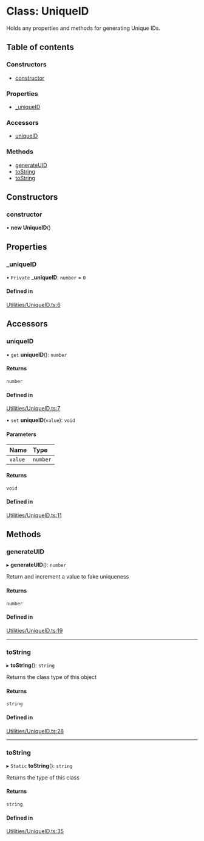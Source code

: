 # Class: UniqueID

Holds any properties and methods for generating Unique IDs.

## Table of contents

### Constructors

- [constructor](../wiki/UniqueID#constructor)

### Properties

- [\_uniqueID](../wiki/UniqueID#_uniqueid)

### Accessors

- [uniqueID](../wiki/UniqueID#uniqueid)

### Methods

- [generateUID](../wiki/UniqueID#generateuid)
- [toString](../wiki/UniqueID#tostring)
- [toString](../wiki/UniqueID#tostring)

## Constructors

### constructor

• **new UniqueID**()

## Properties

### \_uniqueID

• `Private` **\_uniqueID**: `number` = `0`

#### Defined in

[Utilities/UniqueID.ts:6](https://github.com/JFenlonWork/MooD-Custom-CodeBase-Babel-Ts/blob/e465d8d/Code/src/Utilities/UniqueID.ts#L6)

## Accessors

### uniqueID

• `get` **uniqueID**(): `number`

#### Returns

`number`

#### Defined in

[Utilities/UniqueID.ts:7](https://github.com/JFenlonWork/MooD-Custom-CodeBase-Babel-Ts/blob/e465d8d/Code/src/Utilities/UniqueID.ts#L7)

• `set` **uniqueID**(`value`): `void`

#### Parameters

| Name | Type |
| :------ | :------ |
| `value` | `number` |

#### Returns

`void`

#### Defined in

[Utilities/UniqueID.ts:11](https://github.com/JFenlonWork/MooD-Custom-CodeBase-Babel-Ts/blob/e465d8d/Code/src/Utilities/UniqueID.ts#L11)

## Methods

### generateUID

▸ **generateUID**(): `number`

Return and increment a value to fake uniqueness

#### Returns

`number`

#### Defined in

[Utilities/UniqueID.ts:19](https://github.com/JFenlonWork/MooD-Custom-CodeBase-Babel-Ts/blob/e465d8d/Code/src/Utilities/UniqueID.ts#L19)

___

### toString

▸ **toString**(): `string`

Returns the class type of this object

#### Returns

`string`

#### Defined in

[Utilities/UniqueID.ts:28](https://github.com/JFenlonWork/MooD-Custom-CodeBase-Babel-Ts/blob/e465d8d/Code/src/Utilities/UniqueID.ts#L28)

___

### toString

▸ `Static` **toString**(): `string`

Returns the type of this class

#### Returns

`string`

#### Defined in

[Utilities/UniqueID.ts:35](https://github.com/JFenlonWork/MooD-Custom-CodeBase-Babel-Ts/blob/e465d8d/Code/src/Utilities/UniqueID.ts#L35)
